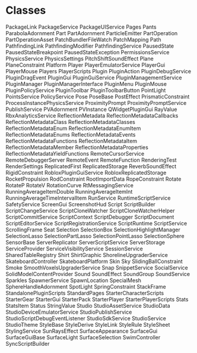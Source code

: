 # Classes
PackageLink
PackageService
PackageUIService
Pages
Pants
ParabolaAdornment
Part
PartAdornment
ParticleEmitter
PartOperation
PartOperationAsset
PatchBundlerFileWatch
PatchMapping
Path
PathfindingLink
PathfindingModifier
PathfindingService
PausedState
PausedStateBreakpoint
PausedStateException
PermissionsService
PhysicsService
PhysicsSettings
PitchShiftSoundEffect
Plane
PlaneConstraint
Platform
Player
PlayerEmulatorService
PlayerGui
PlayerMouse
Players
PlayerScripts
Plugin
PluginAction
PluginDebugService
PluginDragEvent
PluginGui
PluginGuiService
PluginManagementService
PluginManager
PluginManagerInterface
PluginMenu
PluginMouse
PluginPolicyService
PluginToolbar
PluginToolbarButton
PointLight
PointsService
PolicyService
Pose
PoseBase
PostEffect
PrismaticConstraint
ProcessInstancePhysicsService
ProximityPrompt
ProximityPromptService
PublishService
PVAdornment
PVInstance
QWidgetPluginGui
RayValue
RbxAnalyticsService
ReflectionMetadata
ReflectionMetadataCallbacks
ReflectionMetadataClass
ReflectionMetadataClasses
ReflectionMetadataEnum
ReflectionMetadataEnumItem
ReflectionMetadataEnums
ReflectionMetadataEvents
ReflectionMetadataFunctions
ReflectionMetadataItem
ReflectionMetadataMember
ReflectionMetadataProperties
ReflectionMetadataYieldFunctions
RemoteCursorService
RemoteDebuggerServer
RemoteEvent
RemoteFunction
RenderingTest
RenderSettings
ReplicatedFirst
ReplicatedStorage
ReverbSoundEffect
RigidConstraint
RobloxPluginGuiService
RobloxReplicatedStorage
RocketPropulsion
RodConstraint
RootImportData
RopeConstraint
Rotate
RotateP
RotateV
RotationCurve
RtMessagingService
RunningAverageItemDouble
RunningAverageItemInt
RunningAverageTimeIntervalItem
RunService
RuntimeScriptService
SafetyService
ScreenGui
ScreenshotHud
Script
ScriptBuilder
ScriptChangeService
ScriptCloneWatcher
ScriptCloneWatcherHelper
ScriptCommitService
ScriptContext
ScriptDebugger
ScriptDocument
ScriptEditorService
ScriptRegistrationService
ScriptRuntime
ScriptService
ScrollingFrame
Seat
Selection
SelectionBox
SelectionHighlightManager
SelectionLasso
SelectionPartLasso
SelectionPointLasso
SelectionSphere
SensorBase
ServerReplicator
ServerScriptService
ServerStorage
ServiceProvider
ServiceVisibilityService
SessionService
SharedTableRegistry
Shirt
ShirtGraphic
ShorelineUpgraderService
SkateboardController
SkateboardPlatform
Skin
Sky
SlidingBallConstraint
Smoke
SmoothVoxelsUpgraderService
Snap
SnippetService
SocialService
SolidModelContentProvider
Sound
SoundEffect
SoundGroup
SoundService
Sparkles
SpawnerService
SpawnLocation
SpecialMesh
SphereHandleAdornment
SpotLight
SpringConstraint
StackFrame
StandalonePluginScripts
StandardPages
StarterCharacterScripts
StarterGear
StarterGui
StarterPack
StarterPlayer
StarterPlayerScripts
Stats
StatsItem
Status
StringValue
Studio
StudioAssetService
StudioData
StudioDeviceEmulatorService
StudioPublishService
StudioScriptDebugEventListener
StudioSdkService
StudioService
StudioTheme
StyleBase
StyleDerive
StyleLink
StyleRule
StyleSheet
StylingService
SunRaysEffect
SurfaceAppearance
SurfaceGui
SurfaceGuiBase
SurfaceLight
SurfaceSelection
SwimController
SyncScriptBuilder
